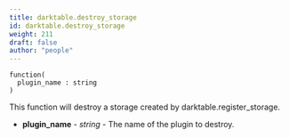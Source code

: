 ```yaml
---
title: darktable.destroy_storage
id: darktable.destroy_storage
weight: 211
draft: false
author: "people"
---
```


```
function(
  plugin_name : string
)
```

This function will destroy a storage created by darktable.register_storage.

* **plugin_name** - _string_ - The name of the plugin to destroy.
